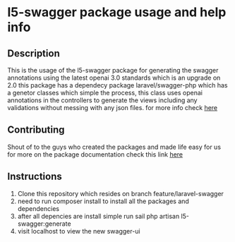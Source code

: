 # l5-swagger package usage and help info

## Description
This is the usage of the l5-swagger package for generating the swagger annotations using the latest openai 3.0 standards which is an upgrade on 2.0 this package has a dependecy package laravel/swagger-php which has a genetor classes which simple the process, this class uses openai annotations in the controllers to generate the views including any validations without messing with any json files. for more info check [here](https://github.com/OAI/OpenAPI-Specification)

## Contributing
Shout of to the guys who created the packages and made life easy for us for more on the package documentation check this link [here](https://github.com/DarkaOnLine/L5-Swagger)


## Instructions
1. Clone this repository which resides on branch feature/laravel-swagger
2. need to run composer install to install all the packages and dependencies
3. after all depencies are install simple run sail php artisan l5-swagger:generate
4. visit localhost to view the new swagger-ui
